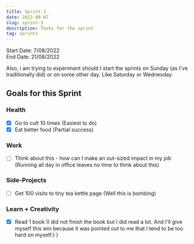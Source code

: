 ```yaml
---
title: Sprint-3
date: 2022-08-07
slug: sprint-3
description: Tasks for the sprint
tag: sprints
---
```


Start Date: 7/08/2022 \
End Date: 21/08/2022

Also, i am trying to experiment should I start the sprints on Sunday (as I've traditionally did) or on some other day. Like Saturday or Wednesday.

## Goals for this Sprint

### Health

- [x] Go to cult 10 times (Easiest to do)
- [x] Eat better food (Partial success)

### Work

- [ ] Think about this - how can I make an out-sized impact in my job (Running all day in office leaves no time to think about this)

### Side-Projects

- [ ] Get 100 visits to tiny tea kettle page (Well this is bombing)

### Learn + Creativity

- [x] Read 1 book (I did not finish the book but I did read a lot. And I'll give myself this win because it was pointed out to me that I tend to be too hard on myself:) )
